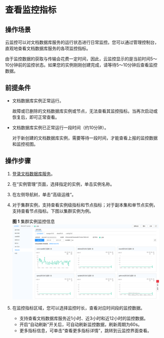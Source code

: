 # 查看监控指标<a name="zh-cn_topic_0044018355"></a>

## 操作场景<a name="section6512256311344"></a>

云监控可以对文档数据库服务的运行状态进行日常监控。您可以通过管理控制台，直观地查看文档数据库服务的各项监控指标。

由于监控数据的获取与传输会花费一定时间，因此，云监控显示的是当前时间5～10分钟前的监控状态。如果您的实例刚刚创建完成，请等待5～10分钟后查看监控数据。

## 前提条件<a name="section5410804111344"></a>

-   文档数据库实例正常运行。

    故障或已删除的文档数据库实例或节点，无法查看其监控指标。当再次启动或恢复后，即可正常查看。


-   文档数据库实例已正常运行一段时间（约10分钟）。

    对于新创建的文档数据库实例，需要等待一段时间，才能查看上报的监控数据和监控视图。


## 操作步骤<a name="section4172512173619"></a>

1.  [登录文档数据库服务](https://support.huaweicloud.com/qs-dds/dds_02_0043.html)。
2.  在“实例管理“页面，选择指定的实例，单击实例名称。
3.  在左侧导航树，单击“高级运维“。
4.  对于集群实例，支持查看实例级指标和节点指标；对于副本集和单节点实例，支持查看节点指标。下图以集群实例为例。

    **图 1**  集群实例监控信息<a name="fig18730143075319"></a>  
    ![](figures/集群实例监控信息.png "集群实例监控信息")

5.  在监控指标区域，您可以选择监控时长，查看对应时间段的监控数据。
    -   支持查看文档数据库服务近1小时、近3小时和近12小时的监控数据。
    -   开启“自动刷新”开关后，可自动刷新监控数据，刷新周期为60s。
    -   更多指标信息，可单击“查看更多指标详情”，跳转到云监控界面查看。


